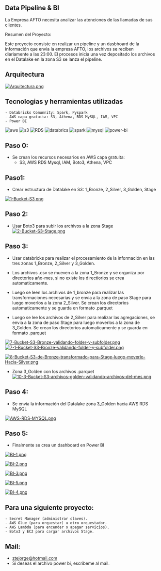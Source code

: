 ## Data Pipeline & BI

La Empresa AFTO necesita analizar las atenciones de las llamadas de sus clientes.

Resumen del Proyecto:

Este proyecto consiste en realizar un pipeline y un dasbhoard de la información que envia la empresa AFTO, los archivos se reciben diariamente a las 23:00. El procesos inicia una vez depositado los archivos en el Datalake en la zona S3 se lanza el pipeline.

## Arquitectura
[![Arquitectura.png](https://i.postimg.cc/VkPN0KBc/Arquitectura.png)](https://postimg.cc/HV3mf4hS)

## Tecnologias y herramientas utilizadas

    - Databricks Comunnity: Spark, Pyspark
    - AWS capa gratuita: S3, Athena, RDS MySQL, IAM, VPC
    - Power BI


![aws](https://img.shields.io/badge/-Amazon%20AWS-232F3E?logo=Amazon-AWS&logoColor=white&style=flat-square) ![s3](https://img.shields.io/badge/-Amazon%20S3-569A31?logo=amazon-s3&logoColor=white&style=flat-square) ![RDS](https://img.shields.io/badge/-Amazon%20RDS-527FFF?logo=Amazon-RDS&logoColor=white&style=flat-square) ![databrics](https://img.shields.io/badge/-Databricks-FF3621?logo=Databricks&logoColor=white&style=flat-square) ![spark](https://img.shields.io/badge/-Apache%20Spark-E25A1C?logo=apache-spark&logoColor=white&style=flat-square) ![mysql](https://img.shields.io/badge/-MySQL-4479A1?logo=MySQL&logoColor=white&style=flat-square) ![power-bi](https://img.shields.io/badge/-Power%20BI-F2C811?logo=power-bi&logoColor=white&style=flat-square)



## Paso 0:
- Se crean los recursos necesarios en AWS capa gratuita:
	- S3, AWS RDS Mysql, IAM, Boto3, Athena, VPC




## Paso1:

- Crear estructura de Datalake en S3: 1_Bronze, 2_Silver, 3_Golden, Stage

[![1-Bucket-S3.png](https://i.postimg.cc/Qxmg7vKG/1-Bucket-S3.png)](https://postimg.cc/WhDJLW7X)

## Paso 2:
- Usar Boto3 para subir los archivos a la zona Stage
[![2-Bucket-S3-Stage.png](https://i.postimg.cc/xT88sZFS/2-Bucket-S3-Stage.png)](https://postimg.cc/8j8TcZSy)

## Paso 3:
- Usar databricks para realizar el procesamiento de la información en las tres zonas 1_Bronze, 2_Silver y 3_Golden.

- Los archivos .csv se mueven a la zona 1_Bronze y se organiza por directorios año-mes, si no existe los directiorios se crea automaticamente.

- Luego se leen los archivos de 1_bronze para realizar las transformaciones necesarias y se envia a la zona de paso Stage para luego moverlos a la zona 2_Silver. Se crean los directorios automaticamente y se guarda en formato .parquet

- Luego se lee los archivos de 2_Silver para realizar las agregaciones, se envia a la zona de paso Stage para luego moverlos a la zona de 3_Golden. Se crean los directorios automaticamente y se guarda en formato .parquet

[![7-Bucket-S3-Bronze-validando-folder-y-subfolder.png](https://i.postimg.cc/xCHMd1zY/7-Bucket-S3-Bronze-validando-folder-y-subfolder.png)](https://postimg.cc/VrfdG1gH)
[![7-1-Bucket-S3-Bronze-validando-folder-y-subfolder.png](https://i.postimg.cc/cCFHxpX0/7-1-Bucket-S3-Bronze-validando-folder-y-subfolder.png)](https://postimg.cc/n9QZTwyP)

[![8-Bucket-S3-de-Bronze-transformado-para-Stage-luego-moverlo-Hacia-Silver.png](https://i.postimg.cc/sxmcVgkx/8-Bucket-S3-de-Bronze-transformado-para-Stage-luego-moverlo-Hacia-Silver.png)](https://postimg.cc/N2yTDBfv)

- Zona 3_Golden con los archivos .parquet
[![10-3-Bucket-S3-archivos-golden-validando-archivos-del-mes.png](https://i.postimg.cc/3Rc8zXRx/10-3-Bucket-S3-archivos-golden-validando-archivos-del-mes.png)](https://postimg.cc/zbTYgRKs)

## Paso 4:

- Se envia la información del Datalake zona 3_Golden hacia AWS RDS MySQL

[![AWS-RDS-MYSQL.png](https://i.postimg.cc/L5kNWT9c/AWS-RDS-MYSQL.png)](https://postimg.cc/T5wVLnW0)

## Paso 5:

- Finalmente se crea un dashboard en Power BI

[![BI-1.png](https://i.postimg.cc/DfBWx792/BI-1.png)](https://postimg.cc/8sfP5gk3)

[![BI-2.png](https://i.postimg.cc/8cGqssjV/BI-2.png)](https://postimg.cc/ZBffMb8f)

[![BI-3.png](https://i.postimg.cc/zvk4h5gH/BI-3.png)](https://postimg.cc/tnYr0KD9)

[![BI-5.png](https://i.postimg.cc/4NJDgKD6/BI-5.png)](https://postimg.cc/0rBWGN2j)

[![BI-4.png](https://i.postimg.cc/pLS4zspC/BI-4.png)](https://postimg.cc/yDFLzXh3)


## Para una siguiente proyecto:
    - Secret Manager (administrar claves).
    - AWS Glue (para orquestar) u otro orquestador.
    - AWS Lambda (para encender o apagar servicios).
    - Boto3 y EC2 para cargar archivos Stage.

## Mail:
- ztejorge@hotmail.com
- Si deseas el archivo power bi, escribeme al mail.
